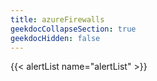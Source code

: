 ```yaml
---
title: azureFirewalls
geekdocCollapseSection: true
geekdocHidden: false
---
```


{{< alertList name="alertList" >}}
